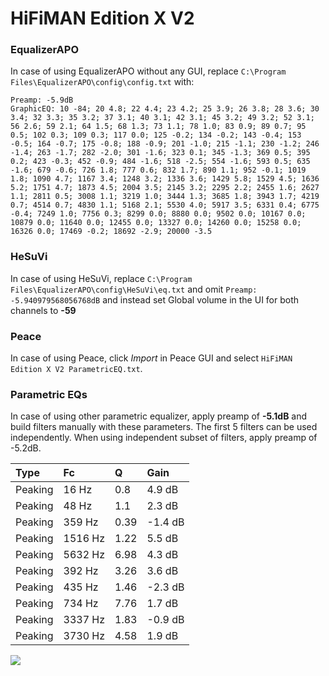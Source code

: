 # HiFiMAN Edition X V2

### EqualizerAPO
In case of using EqualizerAPO without any GUI, replace `C:\Program Files\EqualizerAPO\config\config.txt`
with:
```
Preamp: -5.9dB
GraphicEQ: 10 -84; 20 4.8; 22 4.4; 23 4.2; 25 3.9; 26 3.8; 28 3.6; 30 3.4; 32 3.3; 35 3.2; 37 3.1; 40 3.1; 42 3.1; 45 3.2; 49 3.2; 52 3.1; 56 2.6; 59 2.1; 64 1.5; 68 1.3; 73 1.1; 78 1.0; 83 0.9; 89 0.7; 95 0.5; 102 0.3; 109 0.3; 117 0.0; 125 -0.2; 134 -0.2; 143 -0.4; 153 -0.5; 164 -0.7; 175 -0.8; 188 -0.9; 201 -1.0; 215 -1.1; 230 -1.2; 246 -1.4; 263 -1.7; 282 -2.0; 301 -1.6; 323 0.1; 345 -1.3; 369 0.5; 395 0.2; 423 -0.3; 452 -0.9; 484 -1.6; 518 -2.5; 554 -1.6; 593 0.5; 635 -1.6; 679 -0.6; 726 1.8; 777 0.6; 832 1.7; 890 1.1; 952 -0.1; 1019 1.8; 1090 4.7; 1167 3.4; 1248 3.2; 1336 3.6; 1429 5.8; 1529 4.5; 1636 5.2; 1751 4.7; 1873 4.5; 2004 3.5; 2145 3.2; 2295 2.2; 2455 1.6; 2627 1.1; 2811 0.5; 3008 1.1; 3219 1.0; 3444 1.3; 3685 1.8; 3943 1.7; 4219 0.7; 4514 0.7; 4830 1.1; 5168 2.1; 5530 4.0; 5917 3.5; 6331 0.4; 6775 -0.4; 7249 1.0; 7756 0.3; 8299 0.0; 8880 0.0; 9502 0.0; 10167 0.0; 10879 0.0; 11640 0.0; 12455 0.0; 13327 0.0; 14260 0.0; 15258 0.0; 16326 0.0; 17469 -0.2; 18692 -2.9; 20000 -3.5
```

### HeSuVi
In case of using HeSuVi, replace `C:\Program Files\EqualizerAPO\config\HeSuVi\eq.txt` and omit `Preamp:
-5.940979568056768dB` and instead set Global volume in the UI for both channels to **-59**

### Peace
In case of using Peace, click *Import* in Peace GUI and select `HiFiMAN Edition X V2 ParametricEQ.txt`.

### Parametric EQs
In case of using other parametric equalizer, apply preamp of **-5.1dB** and build filters manually
with these parameters. The first 5 filters can be used independently.
When using independent subset of filters, apply preamp of -5.2dB.

| Type    | Fc      |    Q | Gain    |
|:--------|:--------|:-----|:--------|
| Peaking | 16 Hz   | 0.8  | 4.9 dB  |
| Peaking | 48 Hz   | 1.1  | 2.3 dB  |
| Peaking | 359 Hz  | 0.39 | -1.4 dB |
| Peaking | 1516 Hz | 1.22 | 5.5 dB  |
| Peaking | 5632 Hz | 6.98 | 4.3 dB  |
| Peaking | 392 Hz  | 3.26 | 3.6 dB  |
| Peaking | 435 Hz  | 1.46 | -2.3 dB |
| Peaking | 734 Hz  | 7.76 | 1.7 dB  |
| Peaking | 3337 Hz | 1.83 | -0.9 dB |
| Peaking | 3730 Hz | 4.58 | 1.9 dB  |

![](https://raw.githubusercontent.com/jaakkopasanen/AutoEq/master/results/innerfidelity/sbaf-serious/HiFiMAN%20Edition%20X%20V2/HiFiMAN%20Edition%20X%20V2.png)